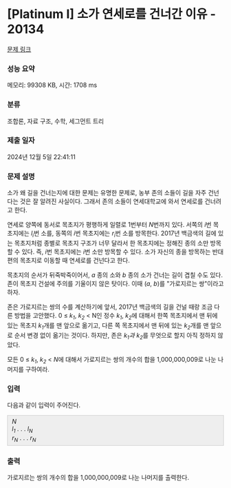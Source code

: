 # [Platinum I] 소가 연세로를 건너간 이유 - 20134 

[문제 링크](https://www.acmicpc.net/problem/20134) 

### 성능 요약

메모리: 99308 KB, 시간: 1708 ms

### 분류

조합론, 자료 구조, 수학, 세그먼트 트리

### 제출 일자

2024년 12월 5일 22:41:11

### 문제 설명

<p>소가 왜 길을 건너는지에 대한 문제는 유명한 문제로, 농부 존의 소들이 길을 자주 건넌다는 것은 잘 알려진 사실이다. 그래서 존의 소들이 연세대학교에 와서 연세로를 건너려고 한다.</p>

<p>연세로 양쪽에 동서로 목초지가 평행하게 일렬로 1번부터 <em>N</em>번까지 있다. 서쪽의 <em>i</em>번 목초지에는 <em>l<sub>i</sub></em>번 소를, 동쪽의 <em>i</em>번 목초지에는 <em>r<sub>i</sub></em>번 소를 방목한다. 2017년 백금색의 길에 있는 목초지처럼 종별로 목초지 구조가 너무 달라서 한 목초지에는 정해진 종의 소만 방목할 수 있다. 즉, <em>i</em>번 목초지에는 <em>i</em>번 소만 방목할 수 있다. 소가 자신의 종을 방목하는 반대편의 목초지로 이동할 때 연세로를 건넌다고 한다.</p>

<p>목초지의 순서가 뒤죽박죽이어서, <em>a</em> 종의 소와 <em>b</em> 종의 소가 건너는 길이 겹칠 수도 있다. 존이 목초지 건설에 주의를 기울이지 않은 탓이다. 이때 (<em>a</em>, <em>b</em>)를 "가로지르는 쌍"이라고 하자.</p>

<p>존은 가로지르는 쌍의 수를 계산하기에 앞서, 2017년 백금색의 길을 건널 때랑 조금 다른 방법을 고안했다. 0 ≤ <em>k<sub>1</sub></em>, <em>k<sub>2</sub></em> < N인 정수 <em>k<sub>1</sub></em>, <em>k<sub>2</sub></em>에 대해서 한쪽 목초지에서 맨 뒤에 있는 목초지 <em>k<sub>1</sub></em>개를 맨 앞으로 옮기고, 다른 쪽 목초지에서 맨 뒤에 있는 <em>k<sub>2</sub></em>개를 맨 앞으로 순서 변경 없이 옮기는 것이다. 하지만, 존은 <em>k<sub>1</sub>과 k<sub>2</sub></em>를 무엇으로 할지 아직 정하지 않았다.</p>

<p>모든 0 ≤ <em>k<sub>1</sub></em>, <em>k<sub>2</sub></em> < <em>N</em>에 대해서 가로지르는 쌍의 개수의 합을 1,000,000,009로 나눈 나머지를 구하여라.</p>

### 입력 

 <p>다음과 같이 입력이 주어진다.</p>

<div style="background:#eeeeee;border:1px solid #cccccc;padding:5px 10px;"><em>N</em><br>
<i>l<sub>1</sub></i> . . . <i>l<sub>N</sub></i><br>
<i>r<sub>N</sub></i> . . . <i>r<sub>N</sub></i></div>

### 출력 

 <p>가로지르는 쌍의 개수의 합을 1,000,000,009로 나눈 나머지를 출력한다.</p>

